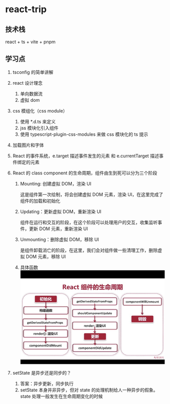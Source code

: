 # react-trip

## 技术栈

react + ts + vite + pnpm

## 学习点

1. tsconfig 的简单讲解
2. react 设计理念
   1. 单向数据流
   2. 虚拟 dom
3. css 模组化（css module）
   1. 使用 \*.d.ts 来定义
   2. jss 模块化引入组件
   3. 使用 typescript-plugin-css-modules 来做 css 模块化的 ts 提示
4. 加载图片和字体
5. React 的事件系统，e.target 描述事件发生的元素 和 e.currentTarget 描述事件绑定的元素
6. React 的 class component 的生命周期，组件由生到死可以分为三个阶段

   1. Mounting: 创建虚拟 DOM，渲染 UI

      这是组件第一次绘制，将会创建虚拟 DOM 元素，渲染 UI，在这里完成了组件的加载和初始化

   2. Updating：更新虚拟 DOM，重新渲染 UI

      组件在运行和交互的阶段，在这个阶段可以处理用户的交互，收集监听事件，更新 DOM 元素，重新渲染 UI

   3. Unmounting：删除虚拟 DOM，移除 UI

      是组件卸载消亡的阶段，在这里，我们会对组件做一些清理工作，删除虚拟 DOM 元素，移除 UI

   4. 具体函数
      ![alt生命周期](生命周期.jpeg)

7. setState 是异步还是同步的？
   1. 答案：异步更新，同步执行
   2. setState 本身并非异步，但对 state 的处理机制给人一种异步的假象。state 处理一般发生在生命周期变化的时候

